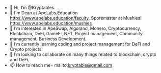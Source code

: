 - 👋 Hi, I’m @Kryptables.
- 💪 I'm Dean at ApeLabs.Education <https://www.apelabs.education/faculty>, Sporemaster at Mushies! <https://www.apelabs.education/mushies> 
- 👀 I’m interested in ApeSwap, Algorand, Monero, Cryptocurrency, Blockchain, DeFi, GameFi, NFT, Project management, Community management, Business Development.
- 🌱 I’m currently learning coding and project management for DeFi and Crypto projects.
- 💞️ I’m looking to collaborate on many things  related to blockchain, crypto and DeFi.
- 📫 How to reach me= mailto:kryptable@gmail.com

<!---
Kryptables/Kryptables is a ✨ special ✨ repository because its `README.md` (this file) appears on your GitHub profile.
You can click the Preview link to take a look at your changes.
--->
